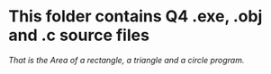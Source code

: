 # This folder contains Q4 .exe, .obj and .c source files
*That is the Area of a rectangle, a triangle and a circle program.*
